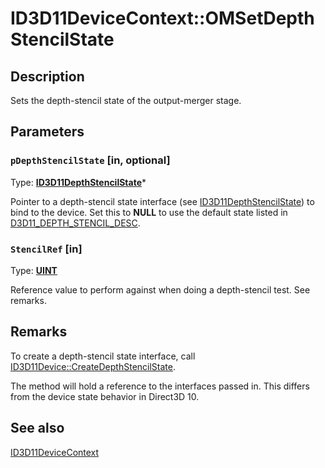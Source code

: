 # ID3D11DeviceContext::OMSetDepthStencilState

## Description

Sets the depth-stencil state of the output-merger stage.

## Parameters

### `pDepthStencilState` [in, optional]

Type: **[ID3D11DepthStencilState](https://learn.microsoft.com/windows/desktop/api/d3d11/nn-d3d11-id3d11depthstencilstate)***

Pointer to a depth-stencil state interface (see [ID3D11DepthStencilState](https://learn.microsoft.com/windows/desktop/api/d3d11/nn-d3d11-id3d11depthstencilstate)) to bind to the device. Set this to **NULL** to use the default state listed in [D3D11_DEPTH_STENCIL_DESC](https://learn.microsoft.com/windows/desktop/api/d3d11/ns-d3d11-d3d11_depth_stencil_desc).

### `StencilRef` [in]

Type: **[UINT](https://learn.microsoft.com/windows/desktop/WinProg/windows-data-types)**

Reference value to perform against when doing a depth-stencil test. See remarks.

## Remarks

To create a depth-stencil state interface, call [ID3D11Device::CreateDepthStencilState](https://learn.microsoft.com/windows/desktop/api/d3d11/nf-d3d11-id3d11device-createdepthstencilstate).

The method will hold a reference to the interfaces passed in.
This differs from the device state behavior in Direct3D 10.

## See also

[ID3D11DeviceContext](https://learn.microsoft.com/windows/desktop/api/d3d11/nn-d3d11-id3d11devicecontext)